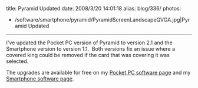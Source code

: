 title: Pyramid Updated
date: 2008/3/20 14:01:18
alias: blog/336/
photos:
- /software/smartphone/pyramid/PyramidScreenLandscapeQVGA.jpg|Pyramid Updated
---
I've updated the Pocket PC version of Pyramid to version 2.1 and the Smartphone version to version 1.1.  Both versions fix an issue where a covered king could be removed if the card that was covering it was selected.

The upgrades are available for free on my [Pocket PC software page](WindowsMobileSoftware.aspx) and my [Smartphone software page](SmartphoneSoftware.aspx).